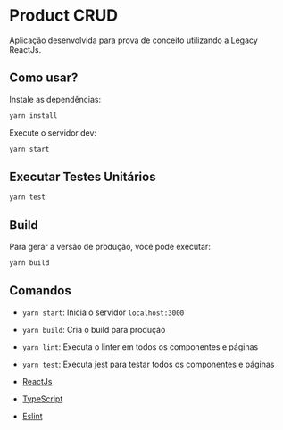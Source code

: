 # **Product CRUD**

Aplicação desenvolvida para prova de conceito utilizando a Legacy ReactJs.

## **Como usar?**

Instale as dependências:

```sh
yarn install
```

Execute o servidor dev:

```sh
yarn start
```

## **Executar Testes Unitários**

```sh
yarn test
```

## **Build**

Para gerar a versão de produção, você pode executar:

```sh
yarn build
```

## **Comandos**

- `yarn start`: Inicia o servidor `localhost:3000`
- `yarn build`: Cria o build para produção
- `yarn lint`: Executa o linter em todos os componentes e páginas
- `yarn test`: Executa jest para testar todos os componentes e páginas

- [ReactJs](https://legacy.reactjs.org/)
- [TypeScript](https://www.typescriptlang.org/)
- [Eslint](https://eslint.org/)
